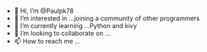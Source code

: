 - 👋 Hi, I’m @Paulpk78
- 👀 I’m interested in ...joining a community of other programmers 
- 🌱 I’m currently learning ...Python and kivy
- 💞️ I’m looking to collaborate on ...
- 📫 How to reach me ...

<!---
Paulpk78/Paulpk78 is a ✨ special ✨ repository because its `README.md` (this file) appears on your GitHub profile.
You can click the Preview link to take a look at your changes.
--->
